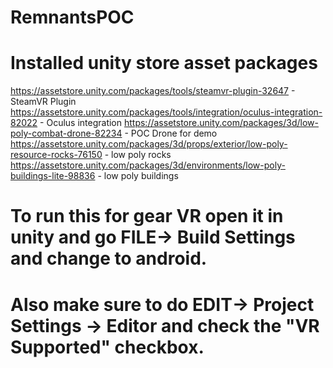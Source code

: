 # RemnantsPOC

# Installed unity store asset packages
https://assetstore.unity.com/packages/tools/steamvr-plugin-32647 - SteamVR Plugin
https://assetstore.unity.com/packages/tools/integration/oculus-integration-82022 - Oculus integration 
https://assetstore.unity.com/packages/3d/low-poly-combat-drone-82234 - POC Drone for demo
https://assetstore.unity.com/packages/3d/props/exterior/low-poly-resource-rocks-76150 - low poly rocks
https://assetstore.unity.com/packages/3d/environments/low-poly-buildings-lite-98836 - low poly buildings


# To run this for gear VR open it in unity and go FILE-> Build Settings and change to android. 

# Also make sure to do EDIT-> Project Settings -> Editor and check the "VR Supported" checkbox. 


